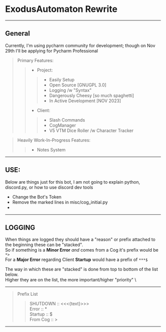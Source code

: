 ExodusAutomaton Rewrite
===
---
## General

Currently, I'm using pycharm community for development; though on Nov 29th I'll be applying for Pycharm Professional
> Primary Features: 
>> * Project: 
>>> * Easily Setup
>>> * Open Source [GNUGPL 3.0]
>>> * Logging /w "Syntax"
>>> * Dangerously Cheesy [so much spaghetti]
>>> * In Active Development [NOV 2023]
>> * Client: 
>>> * Slash Commands
>>> * CogManager
>>> * V5 VTM Dice Roller /w Character Tracker


> Heavily Work-In-Progress Features: 
>> * Notes System
---
## USE:
Below are things just for this bot, I am not going to explain python, discord.py, or how to use discord dev tools
* Change the Bot's Token
* Remove the marked lines in misc/cog_initial.py
* 

---
## LOGGING
When things are logged they should have a "reason" or prefix attached to the beginning these can be "stacked". \
So if something is a __Minor Error__ *and* comes from a Cog it's prefix would be ``*>`` \
For a __Major Error__ regarding Client __Startup__ would have a prefix of ``***$``

The way in which these are "stacked" is done from top to bottom of the list below. \
Higher they are on the list, the more important/higher "priority" \

---
> Prefix List
>> SHUTDOWN :: <<<{text}>>> \
> Error     :: * \
> Startup   ::  $ \
> From Cog  ::  >
---
